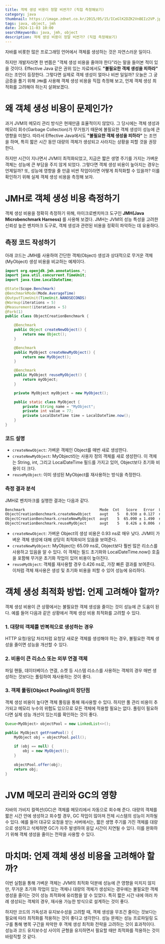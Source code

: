 ```yaml
---
title: 객체 생성 비용이 정말 비싼가? (직접 측정해보기)
category: java
thumbnail: https://image.zdnet.co.kr/2015/05/15/ICeGlK2DZK2VnBEIz2VP.jpg
tags: java, object, jmh
date: 2024-11-03 10:00
searchKeywords: java, jmh, object
description: 객체 생성 비용이 정말 비싼가? (직접 측정해보기)
---
```


자바를 비롯한 많은 프로그래밍 언어에서 객체를 생성하는 것은 자연스러운 일이다. 

하지만 개발자라면 한 번쯤은 "객체 생성 비용을 줄여야 한다"라는 말을 들어본 적이 있을 것이다.
Effective Java 같은 권위 있는 자료에서도 **"불필요한 객체 생성을 피하라"** 라는 조언이 등장한다. 그렇다면 실제로 객체 생성이 얼마나 비싼 일일까? 
오늘은 그 궁금증을 풀기 위해 `JMH`를 사용해 객체 생성 비용을 직접 측정해 보고, 언제 객체 생성 최적화를 고려해야 하는지 살펴보겠다.

# 왜 객체 생성 비용이 문제인가?

과거 JVM의 메모리 관리 방식은 현재만큼 효율적이지 않았다. 그 당시에는 객체 생성과 메모리 회수(Garbage Collection)가 무거웠기 때문에 불필요한 객체 생성이 성능에 큰 영향을 미쳤다. 
따라서 Effective Java에서도 **"불필요한 객체 생성을 피하라"** 는 조언을 하며, 특히 짧은 시간 동안 대량의 객체가 생성되고 사라지는 상황을 피할 것을 권장한다.

하지만 시간이 지나면서 JVM이 최적화되었고, 지금은 짧은 생명 주기를 가지는 가벼운 객체는 성능에 큰 부담을 주지 않게 되었다. 그렇다면 객체 생성 비용이 높아지는 경우는 언제일까? 
또, 성능에 영향을 줄 만큼 비싼 작업이라면 어떻게 최적화할 수 있을까? 이를 확인하기 위해 실제 객체 생성 비용을 측정해 보자.

# JMH로 객체 생성 비용 측정하기

객체 생성 비용을 정확히 측정하기 위해, 마이크로벤치마크 도구인 **JMH(Java Microbenchmark Harness)** 를 사용해 보겠다. JMH는 JVM의 성능 특성을 고려한 신뢰성 높은 벤치마크 도구로, 객체 생성과 관련된 비용을 정확히 파악하는 데 유용하다.

## 측정 코드 작성하기

아래 코드는 JMH를 사용하여 간단한 객체(Object) 생성과 상대적으로 무거운 객체(MyObject) 생성 비용을 비교하는 예제이다.

```java
import org.openjdk.jmh.annotations.*;
import java.util.concurrent.TimeUnit;
import java.time.LocalDateTime;

@State(Scope.Benchmark)
@BenchmarkMode(Mode.AverageTime)
@OutputTimeUnit(TimeUnit.NANOSECONDS)
@Warmup(iterations = 5)
@Measurement(iterations = 5)
@Fork(1)
public class ObjectCreationBenchmark {

    @Benchmark
    public Object createNewObject() {
        return new Object();
    }

    @Benchmark
    public MyObject createNewMyObject() {
        return new MyObject();
    }

    @Benchmark
    public MyObject reuseMyObject() {
        return myObject;
    }

    private MyObject myObject = new MyObject();

    public static class MyObject {
        private String name = "MyObject";
        private int value = 77;
        private LocalDateTime time = LocalDateTime.now();
    }
}
```

### 코드 설명

- `createNewObject`: 가벼운 객체인 Object를 매번 새로 생성한다.
- `createNewMyObject`: MyObject라는 사용자 정의 객체를 새로 생성한다. 이 객체는 String, int, 그리고 LocalDateTime 필드를 가지고 있어, Object보다 초기화 비용이 더 크다.
- `reuseMyObject`: 이미 생성된 MyObject를 재사용하는 방식을 측정한다.

### 측정 결과 분석

JMH로 벤치마크를 실행한 결과는 다음과 같다.

```bash
Benchmark                                  Mode  Cnt   Score   Error  Units
ObjectCreationBenchmark.createNewObject    avgt    5   0.930 ± 0.127  ns/op
ObjectCreationBenchmark.createNewMyObject  avgt    5  65.090 ± 1.490  ns/op
ObjectCreationBenchmark.reuseMyObject      avgt    5   0.426 ± 0.006  ns/op
```

- `createNewObject`: 가벼운 Object의 생성 비용은 0.93 ns로 매우 낮다. JVM이 가벼운 객체 생성에 대해 상당히 최적화되어 있음을 보여준다.
- `createNewMyObject`: MyObject는 65.09 ns로, Object보다 훨씬 많은 리소스를 사용하고 있음을 알 수 있다. 이 객체는 필드 초기화와 LocalDateTime.now() 호출을 포함해 무거운 초기화 작업이 있어 비용이 높아진다.
- `reuseMyObject`: 객체를 재사용할 경우 0.426 ns로, 가장 빠른 결과를 보여준다. 이처럼 객체 재사용은 생성 및 초기화 비용을 피할 수 있어 성능에 유리하다.

# 객체 생성 최적화 방법: 언제 고려해야 할까?

객체 생성 비용이 큰 상황에서는 불필요한 객체 생성을 줄이는 것이 성능에 큰 도움이 된다. 예를 들어 다음과 같은 상황에서 객체 생성 비용 최적화를 고려할 수 있다.

### 1. 대량의 객체를 반복적으로 생성하는 경우

HTTP 요청/응답 처리처럼 요청당 새로운 객체를 생성해야 하는 경우, 불필요한 객체 생성을 줄이면 성능을 개선할 수 있다.

### 2. 비용이 큰 리소스 또는 외부 연결 객체

파일 핸들, 데이터베이스 연결, 소켓 등 시스템 리소스를 사용하는 객체의 경우 매번 생성하는 것보다는 풀링하여 재사용하는 것이 좋다.

### 3. 객체 풀링(Object Pooling)의 장단점

객체 생성 비용이 높다면 객체 풀링을 통해 재사용할 수 있다. 하지만 풀 관리 비용이 추가되고 메모리 누수의 위험도 있으므로 모든 객체에 적용할 필요는 없다. 풀링이 필요하다면 실제 성능 개선이 있는지를 확인하는 것이 좋다.

```java
Queue<MyObject> objectPool = new LinkedList<>();

public MyObject getFromPool() {
    MyObject obj = objectPool.poll();
    
    if (obj == null) {
        obj = new MyObject();
    }
    
    objectPool.offer(obj);
    return obj;
}
```

# JVM 메모리 관리와 GC의 영향
자바의 가비지 컬렉션(GC)은 객체를 메모리에서 자동으로 회수해 준다. 대량의 객체를 짧은 시간 안에 생성하고 회수할 경우, GC 작업이 많아져 전체 시스템의 성능이 저하될 수 있다. 
예를 들어 대규모 요청을 받는 서버에서는, 짧은 생명 주기를 가진 객체를 대량으로 생성하고 삭제하면 GC가 자주 발생하여 응답 시간이 지연될 수 있다. 이를 완화하기 위해 객체 생성을 줄이는 전략을 사용할 수 있다.

# 마치며: 언제 객체 생성 비용을 고려해야 할까?

이번 실험을 통해 가벼운 객체는 JVM의 최적화 덕분에 성능에 큰 영향을 미치지 않지만, 무거운 초기화 작업이 있는 객체나 대량의 객체가 생성되는 경우에는 불필요한 객체 생성을 줄이는 것이 성능 최적화에 유리함을 알 수 있었다. 
특히 짧은 시간 내에 여러 차례 생성되는 객체의 경우, 재사용 가능한 방식으로 설계하는 것이 좋다.

하지만 코드의 가독성과 유지보수성을 고려할 때, 객체 생성을 무조건 줄이는 것보다는 필요에 따라 최적화를 적용하는 것이 좋다고 생각한다. 성능 문제는 성능 프로파일링 도구를 통해 병목 구간을 파악한 후 객체 생성 최적화 전략을 고려하는 것이 효과적이다. 
성능과 코드 유지보수성 사이의 균형을 유지하면서 필요할 때만 최적화를 적용하는 것이 바람직할 것 같다.
